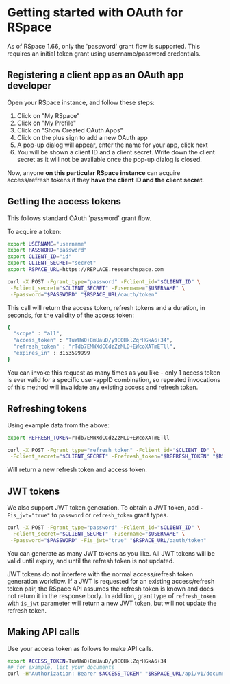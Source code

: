 # Getting started with OAuth for RSpace

As of RSpace 1.66, only the 'password' grant flow is supported. This requires an initial token grant using username/password credentials.

## Registering a client app as an OAuth app developer

Open your RSpace instance, and follow these steps:

1. Click on "My RSpace"
2. Click on "My Profile"
3. Click on "Show Created OAuth Apps"
4. Click on the plus sign to add a new OAuth app
5. A pop-up dialog will appear, enter the name for your app, click next
6. You will be shown a client ID and a client secret. Write down the client secret as it will not be available once the pop-up dialog is closed.

Now, anyone **on this particular RSpace instance** can acquire access/refresh tokens if they **have the client ID and the client secret**.

## Getting the access tokens

This follows standard OAuth 'password' grant flow.

To acquire a token:

```bash
export USERNAME="username"
export PASSWORD="password"
export CLIENT_ID="id"
export CLIENT_SECRET="secret"
export RSPACE_URL=https://REPLACE.researchspace.com

curl -X POST -Fgrant_type="password" -Fclient_id="$CLIENT_ID" \
 -Fclient_secret="$CLIENT_SECRET" -Fusername="$USERNAME" \
 -Fpassword="$PASSWORD" "$RSPACE_URL/oauth/token"
```

This call will return the access token, refresh tokens and a duration, in seconds, for the validity of the access token:

```bash
{
  "scope" : "all",
  "access_token" : "TuWHW0+8mUauD/y9E0HklZqrHGkA6+34",
  "refresh_token" : "rTdb7EMWXdCCdzZzMLD+EWcoXATmETll",
  "expires_in" : 3153599999
}
```

You can invoke this request as many times as you like - only 1 access token is ever valid for a specific user-appID combination, so repeated invocations of this method will invalidate any existing  access and refresh token.

## Refreshing tokens

Using example data from the above:

```bash
export REFRESH_TOKEN=rTdb7EMWXdCCdzZzMLD+EWcoXATmETll

curl -X POST -Fgrant_type="refresh_token" -Fclient_id="$CLIENT_ID" \
 -Fclient_secret="$CLIENT_SECRET" -Frefresh_token="$REFRESH_TOKEN" "$RSPACE_URL/oauth/token"
 ```

Will return a new refresh token and access token.

## JWT tokens

We also support JWT token generation. To obtain a JWT token, add `-Fis_jwt="true"` to `password` or `refresh_token` grant types.

```bash
curl -X POST -Fgrant_type="password" -Fclient_id="$CLIENT_ID" \
 -Fclient_secret="$CLIENT_SECRET" -Fusername="$USERNAME" \
 -Fpassword="$PASSWORD" -Fis_jwt="true" "$RSPACE_URL/oauth/token"
```

You can generate as many JWT tokens as you like.
All JWT tokens will be valid until expiry, and until the refresh token is not updated.

JWT tokens do not interfere with the normal access/refresh token generation workflow.
If a JWT is requested for an existing access/refresh token pair, the RSpace API assumes
the refresh token is known and does not return it in the response body. In addition,
grant type of `refresh_token` with `is_jwt` parameter will return a new JWT token,
but will not update the refresh token.

## Making API calls

Use your access token as follows to make API calls.

```bash
export ACCESS_TOKEN=TuWHW0+8mUauD/y9E0HklZqrHGkA6+34
## for example, list your documents
curl -H"Authorization: Bearer $ACCESS_TOKEN" "$RSPACE_URL/api/v1/documents"
```

